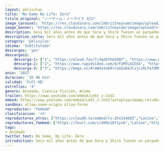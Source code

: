 ```yaml
---
layout: peliculas
title: "No Game No Life: Zero"
titulo_original: "ノーゲーム・ノーライフ ゼロ"
image_carousel: 'https://res.cloudinary.com/imbriitneysam/image/upload/v1543458925/game-poster-min.jpg'
image_banner: 'https://res.cloudinary.com/imbriitneysam/image/upload/v1543458927/game-banner-min.jpg'
description: Seis mil años antes de que Sora y Shiro fuesen un parpadeo en la historia de Disboard, la guerra consumió la tierra, desgarrando los cielos, destruyendo estrellas e incluso amenazando con aniquilar a la raza humana. En medio del caos y la destrucción, un joven llamado Riku conduce a la humanidad hacia el mañana en que creía su corazón. Un día, en las ruinas de una ciudad de los elfos, conoce a Shuvi, una mujer exiliada llamada Ex-machina que le pide que enseñe ella lo que significa tener un corazón humano.
description_corta: Seis mil años antes de que Sora y Shiro fuesen un parpadeo en la historia de Disboard, la guerra consumió la tierra, desgarrando los cielos, destruyendo estrellas e incluso amenazando con aniquilar a la raza humana. En medio del caos y...
category: 'peliculas'
idioma: 'Subtitulado'
descargas: 'yes'
descargas2:
    descarga-1: ["1", "https://oload.fun/f/4qd5YhehOQY", "https://www.google.com/s2/favicons?domain=openload.co","OpenLoad","https://res.cloudinary.com/imbriitneysam/image/upload/v1541473684/mexico.png", "Latino", "Full HD"]
    descarga-2: ["2", "https://www.rapidvideo.com/d/FUMYLAIEX4", "https://www.google.com/s2/favicons?domain=www.rapidvideo.com","RapidVideo","https://res.cloudinary.com/imbriitneysam/image/upload/v1541473684/mexico.png", "Latino", "Full HD"]
    descarga-3: ["3", "https://mega.nz/#!mW4zXa6R!CoUZu04JCvjcJXLPaTOMFHFDLQd3qSkktHQGTwMZ1RE", "https://www.google.com/s2/favicons?domain=mega.nz","Mega","https://res.cloudinary.com/imbriitneysam/image/upload/v1541473684/mexico.png", "Latino", "Full HD"]
anio: '2017'
duracion: '1h 46 min'
calidad: 'Full HD'
estrellas: '4'
genero: Animado, Ciencia Ficción, Anime
trailer: https://www.youtube.com/embed/LmSt_z-JoSI
embed: https://www.youtube.com/embed/LmSt_z-JoSI?autoplay=1&amp;rel=0&amp;hd=1&border=0&wmode=opaque&enablejsapi=1&modestbranding=1&controls=1&showinfo=0
sandbox: allow-same-origin allow-forms
reproductor: 'fembed'
clasificacion: '+5'
reproductores_otros: ["https://cloud9.to/embed/lv-2Fx524E0Z","Latino","https://jawcloud.co/embed-yy7ui0jyj5v6.html","Latino","https://www.zembed.to/public/dist/asteroid.html?id=12a38049c0be2b39f95d24214be8979b&title=No%20Game%20No%20Life:%20Zero","Latino"]
reproductores_fembed: ["https://feurl.com/v/409x1071yv8","Latino","https://embedsito.com/v/409x1071yv8","Latino"]
tags:
- Animado
twitter_text: No Game, No Life- Zero
introduction: Seis mil años antes de que Sora y Shiro fuesen un parpadeo en la historia de Disboard, la guerra consumió la tierra, desgarrando los cielos, destruyendo estrellas e incluso amenazando con aniquilar a la raza humana. En medio del caos y...
---
```












